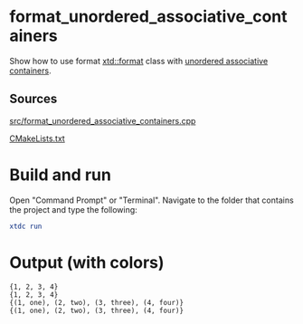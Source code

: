 # format_unordered_associative_containers

Show how to use format [xtd::format](https://gammasoft71.github.io/xtd/reference_guides/latest/_format_page.html) class with [unordered associative containers](https://en.cppreference.com/w/cpp/named_req/UnorderedAssociativeContainer).

## Sources

[src/format_unordered_associative_containers.cpp](src/format_unordered_associative_containers.cpp)

[CMakeLists.txt](CMakeLists.txt)

# Build and run

Open "Command Prompt" or "Terminal". Navigate to the folder that contains the project and type the following:

```cmake
xtdc run
```

# Output (with colors)

```
{1, 2, 3, 4}
{1, 2, 3, 4}
{(1, one), (2, two), (3, three), (4, four)}
{(1, one), (2, two), (3, three), (4, four)}
```

